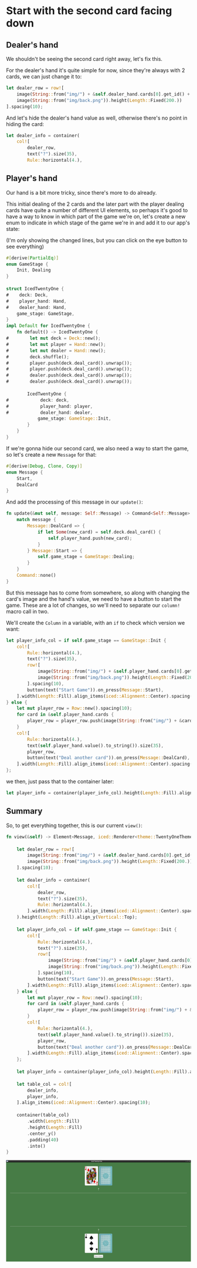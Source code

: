 # Start with the second card facing down

## Dealer's hand

We shouldn't be seeing the second card right away, let's fix this.

For the dealer's hand it's quite simple for now, since they're always with 2 cards, we can just change it to:

```rust
let dealer_row = row![
    image(String::from("img/") + &self.dealer_hand.cards[0].get_id() + ".png").height(Length::Fixed(200.)),
    image(String::from("img/back.png")).height(Length::Fixed(200.))
].spacing(10);
```

And let's hide the dealer's hand value as well, otherwise there's no point in hiding the card:
```rust
let dealer_info = container(
    col![
        dealer_row,
        text("?").size(35),
        Rule::horizontal(4.),
```

## Player's hand

Our hand is a bit more tricky, since there's more to do already.

This initial dealing of the 2 cards and the later part with the player dealing cards have quite a number of different UI elements, so perhaps it's good to have a way to know in which part of the game we're on, let's create a new enum to indicate in which stage of the game we're in and add it to our app's state:

(I'm only showing the changed lines, but you can click on the eye button to see everything)

```rust
#[derive(PartialEq)]
enum GameStage {
    Init, Dealing
}

struct IcedTwentyOne {
#    deck: Deck,
#    player_hand: Hand,
#    dealer_hand: Hand,
    game_stage: GameStage,
}
impl Default for IcedTwentyOne {
    fn default() -> IcedTwentyOne {
#        let mut deck = Deck::new();
#        let mut player = Hand::new();
#        let mut dealer = Hand::new();
#        deck.shuffle();
#        player.push(deck.deal_card().unwrap());
#        player.push(deck.deal_card().unwrap());
#        dealer.push(deck.deal_card().unwrap());
#        dealer.push(deck.deal_card().unwrap());

        IcedTwentyOne {
#            deck: deck,
#            player_hand: player,
#            dealer_hand: dealer,
            game_stage: GameStage::Init,
        }
    }
}
```

If we're gonna hide our second card, we also need a way to start the game, so let's create a new `Message` for that:

```rust
#[derive(Debug, Clone, Copy)]
enum Message {
    Start,
    DealCard
}
```

And add the processing of this message in our `update()`:
```rust
fn update(&mut self, message: Self::Message) -> Command<Self::Message> {
    match message {
        Message::DealCard => {
            if let Some(new_card) = self.deck.deal_card() {
                self.player_hand.push(new_card);
            }
        } Message::Start => {
            self.game_stage = GameStage::Dealing;
        }
    }
    Command::none()
}
```

But this message has to come from somewhere, so along with changing the card's image and the hand's value, we need to have a button to start the game. These are a lot of changes, so we'll need to separate our `column!` macro call in two.


We'll create the `Column` in a variable, with an `if` to check which version we want:

```rust
let player_info_col = if self.game_stage == GameStage::Init {
    col![
        Rule::horizontal(4.),
        text("?").size(35),
        row![
            image(String::from("img/") + &self.player_hand.cards[0].get_id() + ".png").height(Length::Fixed(200.)),
            image(String::from("img/back.png")).height(Length::Fixed(200.)),
        ].spacing(10),
        button(text("Start Game")).on_press(Message::Start),
    ].width(Length::Fill).align_items(iced::Alignment::Center).spacing(20)
} else {
    let mut player_row = Row::new().spacing(10);
    for card in &self.player_hand.cards {
        player_row = player_row.push(image(String::from("img/") + &card.get_id() + ".png").height(Length::Fixed(200.)));
    }
    col![
        Rule::horizontal(4.),
        text(self.player_hand.value().to_string()).size(35),
        player_row,
        button(text("Deal another card")).on_press(Message::DealCard),
    ].width(Length::Fill).align_items(iced::Alignment::Center).spacing(20)
};
```

we then, just pass that to the container later:
```rust
let player_info = container(player_info_col).height(Length::Fill).align_y(Vertical::Bottom);
```
## Summary

So, to get everything together, this is our current `view()`:
```rust
fn view(&self) -> Element<Message, iced::Renderer<theme::TwentyOneTheme>> {

    let dealer_row = row![
        image(String::from("img/") + &self.dealer_hand.cards[0].get_id() + ".png").height(Length::Fixed(200.)),
        image(String::from("img/back.png")).height(Length::Fixed(200.))
    ].spacing(10);

    let dealer_info = container(
        col![
            dealer_row,
            text("?").size(35),
            Rule::horizontal(4.),
        ].width(Length::Fill).align_items(iced::Alignment::Center).spacing(20)
    ).height(Length::Fill).align_y(Vertical::Top);

    let player_info_col = if self.game_stage == GameStage::Init {
        col![
            Rule::horizontal(4.),
            text("?").size(35),
            row![
                image(String::from("img/") + &self.player_hand.cards[0].get_id() + ".png").height(Length::Fixed(200.)),
                image(String::from("img/back.png")).height(Length::Fixed(200.)),
            ].spacing(10),
            button(text("Start Game")).on_press(Message::Start),
        ].width(Length::Fill).align_items(iced::Alignment::Center).spacing(20)
    } else {
        let mut player_row = Row::new().spacing(10);
        for card in &self.player_hand.cards {
            player_row = player_row.push(image(String::from("img/") + &card.get_id() + ".png").height(Length::Fixed(200.)));
        }
        col![
            Rule::horizontal(4.),
            text(self.player_hand.value().to_string()).size(35),
            player_row,
            button(text("Deal another card")).on_press(Message::DealCard),
        ].width(Length::Fill).align_items(iced::Alignment::Center).spacing(20)
    };

    let player_info = container(player_info_col).height(Length::Fill).align_y(Vertical::Bottom);

    let table_col = col![
        dealer_info,
        player_info,
    ].align_items(iced::Alignment::Center).spacing(10);

    container(table_col)
        .width(Length::Fill)
        .height(Length::Fill)
        .center_y()
        .padding(40)
        .into()
}
```

![screenshot of the current gui](./img/11face_down.jpg)
